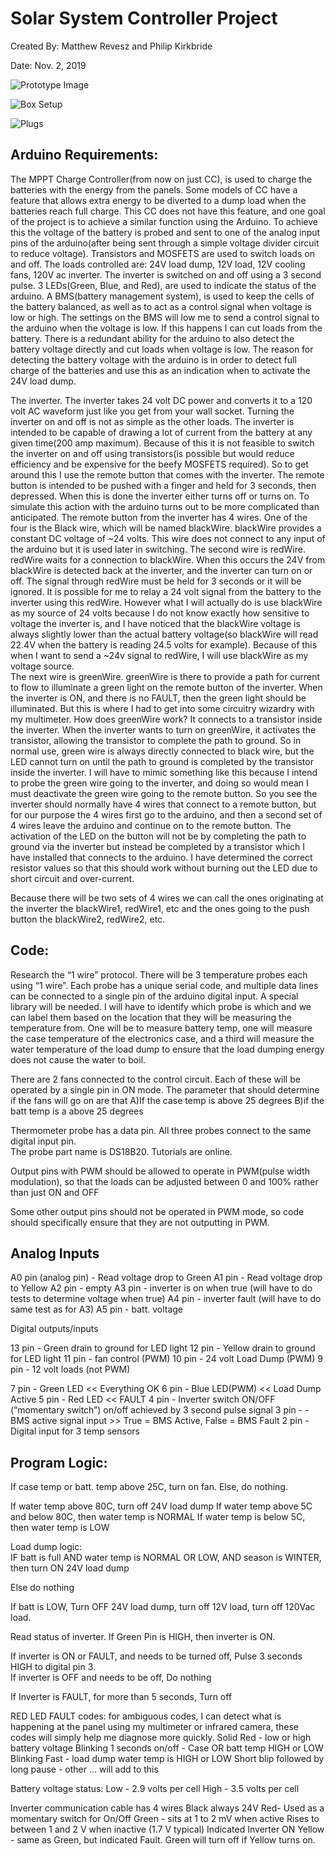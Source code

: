 # Solar System Controller Project

Created By:  Matthew Revesz and Philip Kirkbride

Date: Nov. 2, 2019

![Prototype Image](imgs/prototype.jpg)

![Box Setup](imgs/box.jpg)

![Plugs](imgs/plugs.jpg)

## Arduino Requirements:
The MPPT Charge Controller(from now on just CC), is used to charge the batteries with the energy from the panels.  Some models of CC have a feature that allows extra energy to be diverted to a dump load when the batteries reach full charge.  This CC does not have this feature, and one goal of the project is to achieve a similar function using the Arduino.  To achieve this the voltage of the battery is probed and sent to one of the analog input pins of the arduino(after being sent through a simple voltage divider circuit to reduce voltage).  Transistors and MOSFETS are used to switch loads on and off.  The loads controlled are: 24V load dump, 12V load, 12V cooling fans, 120V ac inverter.  The inverter is switched on and off using a 3 second pulse.  3 LEDs(Green, Blue, and Red), are used to indicate the status of the arduino.  A BMS(battery management system), is used to keep the cells of the battery balanced, as well as to act as a control signal when voltage is low or high.  The settings on the BMS will low me to send a control signal to the arduino when the voltage is low.  If this happens I can cut loads from the battery.  There is a redundant ability for the arduino to also detect the battery voltage directly and cut loads when voltage is low.  The reason for detecting the battery voltage with the arduino is in order to detect full charge of the batteries and use this as an indication when to activate the 24V load dump.  

The inverter.  The inverter takes 24 volt DC power and converts it to a 120 volt AC waveform just like you get from your wall socket.  Turning the inverter on and off is not as simple as the other loads.  The inverter is intended to be capable of drawing a lot of current from the battery at any given time(200 amp maximum).  Because of this it is not feasible to switch the inverter on and off using transistors(is possible but would reduce efficiency and be expensive for the beefy MOSFETS required).  So to get around this I use the remote button that comes with the inverter.  The remote button is intended to be pushed with a finger and held for 3 seconds, then depressed.  When this is done the inverter either turns off or turns on.  To simulate this action with the arduino turns out to be more complicated than anticipated.  The remote button from the inverter has 4 wires.  One of the four is the Black wire, which will be named blackWire.  blackWire provides a constant DC voltage of ~24 volts.  This wire does not connect to any input of the arduino but it is used later in switching. 
The second wire is redWire.  redWire waits for a connection to blackWire.  When this occurs the 24V from blackWire is detected back at the inverter, and the inverter can turn on or off.  The signal through redWire must be held for 3 seconds or it will be ignored.  It is possible for me to relay a 24 volt signal from the battery to the inverter using this redWire.  However what I will actually do is use blackWire as my source of 24 volts because I do not know exactly how sensitive to voltage the inverter is, and I have noticed that the blackWire voltage is always slightly lower than the actual battery voltage(so blackWire will read 22.4V when the battery is reading 24.5 volts for example).  Because of this when I want to send a ~24v signal to redWire, I will use blackWire as my voltage source.  
The next wire is greenWire.  greenWire is there to provide a path for current to flow to illuminate a green light on the remote button of the inverter.  When the inverter is ON, and there is no FAULT, then the green light should be illuminated.  But this is where I had to get into some circuitry wizardry with my multimeter.  How does greenWire work?  It connects to a transistor inside the inverter.  When the inverter wants to turn on greenWire, it activates the transistor, allowing the transistor to complete the path to ground.  So in normal use, green wire is always directly connected to black wire, but the LED cannot turn on until the path to ground is completed by the transistor inside the inverter.  I will have to mimic something like this because I intend to probe the green wire going to the inverter, and doing so would mean I must deactivate the green wire going to the remote button.  So you see the inverter should normally have 4 wires that connect to a remote button, but for our purpose the 4 wires first go to the arduino, and then a second set of 4 wires leave the arduino and continue on to the remote button.  The activation of the LED on the button will not be by completing the path to ground via the inverter but instead be completed by a transistor which I have installed that connects to the arduino.  I have determined the correct resistor values so that this should work without burning out the LED due to short circuit and over-current.  

Because there will be two sets of 4 wires we can call the ones originating at the inverter the blackWire1, redWire1, etc and the ones going to the push button the blackWire2, redWire2, etc.  

## Code:
Research the “1 wire” protocol.  There will be 3 temperature probes each using “1 wire”.  Each probe has a unique serial code, and multiple data lines can be connected to a single pin of the arduino digital input.  A special library will be needed.  I will have to identify which probe is which and we can label them based on the location that they will be measuring the temperature from.  One will be to measure battery temp, one will measure the case temperature of the electronics case, and a third will measure the water temperature of the load dump to ensure that the load dumping energy does not cause the water to boil.  

There are 2 fans connected to the control circuit.  Each of these will be operated by a single pin in ON mode.  The parameter that should determine if the fans will go on are that 
A)If the case temp is above 25 degrees
B)if the batt temp is a above 25 degrees

Thermometer probe has a data pin.  All three probes connect to the same digital input pin.  
The probe part name is DS18B20.  Tutorials are online. 

Output pins with PWM should be allowed to operate in PWM(pulse width modulation), so that the loads can be adjusted between 0 and 100% rather than just ON and OFF

Some other output pins should not be operated in PWM mode, so code should specifically ensure that they are not outputting in PWM.  


## Analog Inputs

A0 pin (analog pin) - Read voltage drop to Green
A1 pin - Read voltage drop to Yellow
A2 pin - empty
A3 pin - inverter is on when true  (will have to do tests to determine voltage when true)
A4 pin - inverter fault (will have to do same test as for A3)
A5 pin - batt. voltage

Digital outputs/inputs

13 pin - Green drain to ground for LED light
12 pin - Yellow drain to ground for LED light
11 pin - fan control (PWM)
10 pin - 24 volt Load Dump (PWM)
9 pin - 12 volt loads (not PWM)

7 pin - Green LED  << Everything OK
6 pin - Blue LED(PWM)  << Load Dump Active
5 pin - Red LED  << FAULT
4 pin -  Inverter switch ON/OFF (“momentary switch”)  on/off achieved by 3 second pulse signal 
3 pin - - BMS active signal input >>  True = BMS Active,  False = BMS Fault
2 pin - Digital input for 3 temp sensors 



## Program Logic:
If case temp or batt. temp above 25C, turn on fan.  Else, do nothing. 

If water temp above 80C, turn off 24V load dump
If water temp above 5C and below 80C, then water temp is NORMAL
If water temp is below 5C, then water temp is LOW

Load dump logic:  
IF batt is full AND water temp is NORMAL OR LOW, AND season is WINTER, then turn ON 24V load dump

Else do nothing

If batt is LOW, Turn OFF 24V load dump, turn off 12V load, turn off 120Vac load.  

Read status of inverter.  If Green Pin is HIGH, then inverter is ON.  

If inverter is ON or FAULT, and needs to be turned off,  Pulse 3 seconds HIGH to digital pin 3.  
If inverter is OFF and needs to be off,  Do nothing

If Inverter is FAULT, for more than 5 seconds,  Turn off

RED LED FAULT codes:   for ambiguous codes, I can detect what is happening at the panel using my multimeter or infrared camera, these codes will simply help me diagnose more quickly. 
Solid Red  - low or high battery voltage
Blinking 1 seconds on/off - Case OR batt temp HIGH or LOW
Blinking Fast - load dump water temp is HIGH or LOW
Short blip followed by long pause - other
…  will add to this

Battery voltage status:
Low - 2.9 volts per cell
High - 3.5 volts per cell

Inverter communication cable has 4 wires
Black always 24V
Red- Used as a momentary switch for On/Off
Green - sits at 1 to 2 mV when active
Rises to between 1 and 2 V when inactive (1.7 V typical)
Indicated Inverter ON 
Yellow - same as Green, but indicated Fault. 
Green will turn off if Yellow turns on.  
